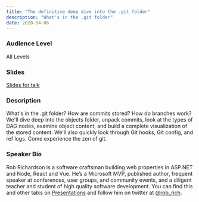 ```yaml
---
title: "The definitive deep dive into the .git folder"
description: "What's in the .git folder"
date: 2020-04-06
---
```

### Audience Level

All Levels

### Slides
[Slides for talk](https://robrich.org/presentations/)

### Description

What's in the .git folder? How are commits stored? How do branches work? We'll dive deep into the objects folder, unpack commits, look at the types of DAG nodes, examine object content, and build a complete visualization of the stored content. We'll also quickly look through Git hooks, Git config, and ref logs. Come experience the zen of git.

### Speaker Bio
Rob Richardson is a software craftsman building web properties in ASP.NET and Node, React and Vue. He’s a Microsoft MVP, published author, frequent speaker at conferences, user groups, and community events, and a diligent teacher and student of high quality software development. You can find this and other talks on [Presentations](https://robrich.org/presentations) and follow him on twitter at [@rob_rich](https://twitter.com/rob_rich).
